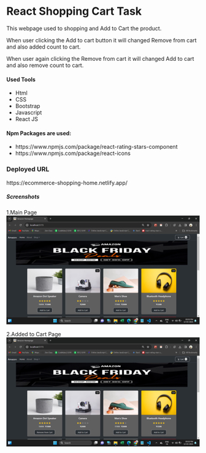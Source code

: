 # React Shopping Cart Task

<p>This webpage used to shopping and Add to Cart the product.</p>
<p>When user clicking the Add to cart button it will changed Remove from cart and also added count to cart.</p>
<p>When user again clicking the Remove from cart it will changed Add to cart and also remove count to cart.</p>
  <h4>Used Tools</h4>
<ul>
  <li>Html</li>
  <li>CSS</li>
  <li>Bootstrap</li>
  <li>Javascript</li>
  <li>React JS</li>
</ul>
<h4>Npm Packages are used:</h4>
<ul>
  <li>https://www.npmjs.com/package/react-rating-stars-component</li>
  <li>https://www.npmjs.com/package/react-icons</li>
</ul>
<h3>Deployed URL</h3>
https://ecommerce-shopping-home.netlify.app/

<h5>Screenshots</h5>
1.Main Page
<img src="./public/screenshot1.png">

2.Added to Cart Page
<img src="./public/screenshot2.png">
